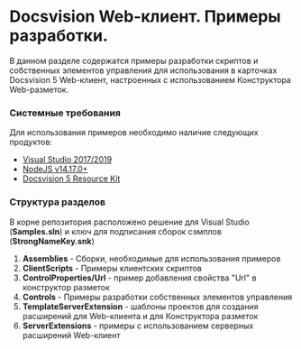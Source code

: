 ﻿# Docsvision Web-клиент. Примеры разработки. 

В данном разделе содержатся примеры разработки скриптов и собственных элементов управления для использования в карточках Docsvision 5 Web-клиент, настроенных с использованием Конструктора Web-разметок.

### Системные требования

Для использования примеров необходимо наличие следующих продуктов:

* [Visual Studio 2017/2019](https://www.visualstudio.com)
* [NodeJS v14.17.0+](https://nodejs.org/en/)
* [Docsvision 5 Resource Kit](http://bit.ly/2qEerjr)

### Структура разделов

В корне репозитория расположено решение для Visual Studio (**Samples.sln**) и ключ для подписания сборок сэмплов (**StrongNameKey.snk**)

 1. **Assemblies** - Сборки, необходимые для использования примеров
 2. **ClientScripts** - Примеры клиентских скриптов
 3. **ControlProperties/Url** - пример добавления свойства "Url" в конструктор разметок
 4. **Controls** - Примеры разработки собственных элементов управления
 5. **TemplateServerExtension** - шаблоны проектов для создания расширений для Web-клиента и для Конструктора разметок
 6. **ServerExtensions** - примеры с использованием серверных расширений Web-клиент
